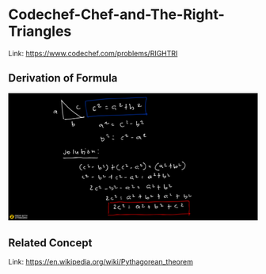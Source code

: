 # Codechef-Chef-and-The-Right-Triangles
Link: https://www.codechef.com/problems/RIGHTRI
## Derivation of Formula
![](Ziteboard.png)
## Related Concept
Link: https://en.wikipedia.org/wiki/Pythagorean_theorem
